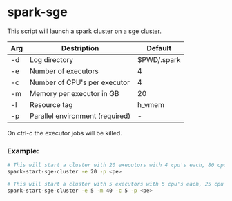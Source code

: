 # spark-sge

This script will launch a spark cluster on a sge cluster.

| Arg | Destription | Default |
| --- | ----------- | ------- |
| -d  | Log directory | $PWD/.spark |
| -e  | Number of executors | 4 |
| -c  | Number of CPU's per executor | 4 |
| -m  | Memory per executor in GB | 20 |
| -l  | Resource tag | h_vmem |
| -p  | Parallel environment (required) | - |

On ctrl-c the executor jobs will be killed.

### Example:

```bash
# This will start a cluster with 20 executors with 4 cpu's each, 80 cpu's in total and 400Gb of memory
spark-start-sge-cluster -e 20 -p <pe>
```

```bash
# This will start a cluster with 5 executors with 5 cpu's each, 25 cpu's in total and 200Gb of memory
spark-start-sge-cluster -e 5 -m 40 -c 5 -p <pe>
```
